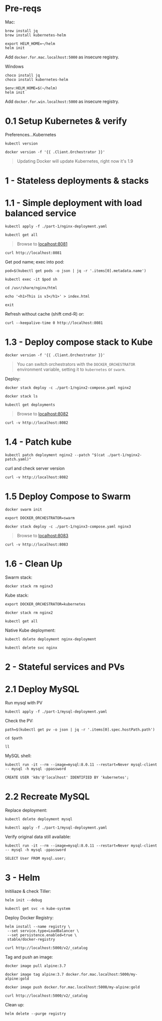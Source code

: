 # Pre-reqs

Mac:

```
brew install jq
brew install kubernetes-helm

export HELM_HOME=~/helm
helm init
```

Add `docker.for.mac.localhost:5000` as insecure registry.

Windows

```
choco install jq
choco install kubernetes-helm

$env:HELM_HOME=$(~/helm)
helm init
```

Add `docker.for.win.localhost:5000` as insecure registry.

# 0.1 Setup Kubernetes & verify

Preferences...Kubernetes

```
kubectl version

docker version -f '{{ .Client.Orchestrator }}'
```

> Updating Docker will update Kubernetes, right now it's 1.9

# 1 - Stateless deployments & stacks

# 1.1 - Simple deployment with load balanced service

```
kubectl apply -f ./part-1/nginx-deployment.yaml

kubectl get all
```

> Browse to [localhost:8081](http://localhost:8081)

```
curl http://localhost:8081
```

Get pod name; exec into pod:

```
pod=$(kubectl get pods -o json | jq -r '.items[0].metadata.name')

kubectl exec -it $pod sh

cd /usr/share/nginx/html

echo '<h1>This is v3</h1>' > index.html

exit
```

Refresh without cache (shift cmd-R) or:

```
curl --keepalive-time 0 http://localhost:8081
```

# 1.3 - Deploy compose stack to Kube

```
docker version -f '{{ .Client.Orchestrator }}'
```

> You can switch orchestrators with the `DOCKER_ORCHESTRATOR` environment variable, setting it to `kubernetes` or `swarm`.

Deploy:

```
docker stack deploy -c ./part-1/nginx2-compose.yaml nginx2

docker stack ls

kubectl get deployments
```

> Browse to [localhost:8082](http://localhost:8082)

```
curl -v http://localhost:8082
```

# 1.4 - Patch kube

```
kubectl patch deployment nginx2 --patch "$(cat ./part-1/nginx2-patch.yaml)"
```

curl and check server version

```
curl -v http://localhost:8082
```

# 1.5 Deploy Compose to Swarm

```
docker swarm init

export DOCKER_ORCHESTRATOR=swarm

docker stack deploy -c ./part-1/nginx3-compose.yaml nginx3
```

> Browse to [localhost:8083](http://localhost:8083)

```
curl -v http://localhost:8083
```

# 1.6 - Clean Up

Swarm stack:

```
docker stack rm nginx3
```

Kube stack:

```
export DOCKER_ORCHESTRATOR=kubernetes

docker stack rm nginx2

kubectl get all
```

Native Kube deployment:

```
kubectl delete deployment nginx-deployment

kubectl delete svc nginx
```

# 2 - Stateful services and PVs

# 2.1 Deploy MySQL

Run mysql with PV

```
kubectl apply -f ./part-1/mysql-deployment.yaml
```

Check the PV:

```
path=$(kubectl get pv -o json | jq -r '.items[0].spec.hostPath.path')

cd $path

ll
```

MySQL shell:

```
kubectl run -it --rm --image=mysql:8.0.11 --restart=Never mysql-client -- mysql -h mysql -ppassword

CREATE USER 'k8s'@'localhost' IDENTIFIED BY 'kubernetes';
```

# 2.2 Recreate MySQL

Replace deployment:

```
kubectl delete deployment mysql

kubectl apply -f ./part-1/mysql-deployment.yaml
```

Verify original data still available:

```
kubectl run -it --rm --image=mysql:8.0.11 --restart=Never mysql-client -- mysql -h mysql -ppassword

SELECT User FROM mysql.user;
```

# 3 - Helm

Initiliaze & check Tiller:

```
helm init --debug

kubectl get svc -n kube-system
```

Deploy Docker Registry:

```
helm install --name registry \
 --set service.type=LoadBalancer \
 --set persistence.enabled=true \
 stable/docker-registry

curl http://localhost:5000/v2/_catalog
```

Tag and push an image:

```
docker image pull alpine:3.7

docker image tag alpine:3.7 docker.for.mac.localhost:5000/my-alpine:gold

docker image push docker.for.mac.localhost:5000/my-alpine:gold

curl http://localhost:5000/v2/_catalog
```

Clean up:

```
helm delete --purge registry
```
